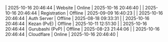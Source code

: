 | 2025-10-16 20:46:44 | Website | Online | 2025-10-16 20:46:40 |
| 2025-10-16 20:46:44 | Registration | Offline | 2025-09-09 16:40:23 |
| 2025-10-16 20:46:44 | Auth Server | Offline | 2025-08-18 09:33:31 |
| 2025-10-16 20:46:44 | Kezan (PvE) | Offline | 2025-10-11 12:51:30 |
| 2025-10-16 20:46:44 | Gurubashi (PvP) | Offline | 2025-08-23 21:44:06 |
| 2025-10-16 20:46:44 | Cloudflare | Online | 2025-10-16 20:46:40 |
